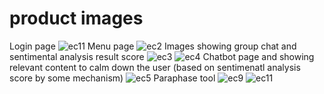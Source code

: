 # product images 
Login page
![ec11](https://github.com/user-attachments/assets/0b38c5e5-8d9b-4e5e-bb06-f611264c4823)
Menu page 
![ec2](https://github.com/user-attachments/assets/530b2491-39a5-4259-b033-1dbe08647f86)
Images showing group chat and sentimental analysis result score
![ec3](https://github.com/user-attachments/assets/89c30969-b50e-4ffb-a751-47e26a28e83b)
![ec4](https://github.com/user-attachments/assets/6d478040-5094-41ec-adb7-177a8820b0ed)
Chatbot page and showing relevant content to calm down the user (based on sentimenatl analysis score by some mechanism)
![ec5](https://github.com/user-attachments/assets/ce36907b-b278-4f9d-a017-2235aec0ad48)
Paraphase tool
![ec9](https://github.com/user-attachments/assets/65238944-bd06-4b4a-a4bb-463cafc71ea2)
![ec11](https://github.com/user-attachments/assets/48a5de6c-6a88-42a1-ae2c-9f4388885ab2)
